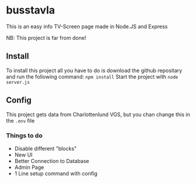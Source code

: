 # busstavla
This is an easy info TV-Screen page made in Node.JS and Express

NB: This project is far from done!

## Install
To install this project all you have to do is download the github repositary and run the following command: ```npm install```
Start the project with ```node server.js```

## Config
This project gets data from Charlottenlund VGS, but you chan change this in the ```.env``` file

### Things to do
- Disable different "blocks"
- New UI
- Better Connection to Database
- Admin Page
- 1 Line setup command with config

